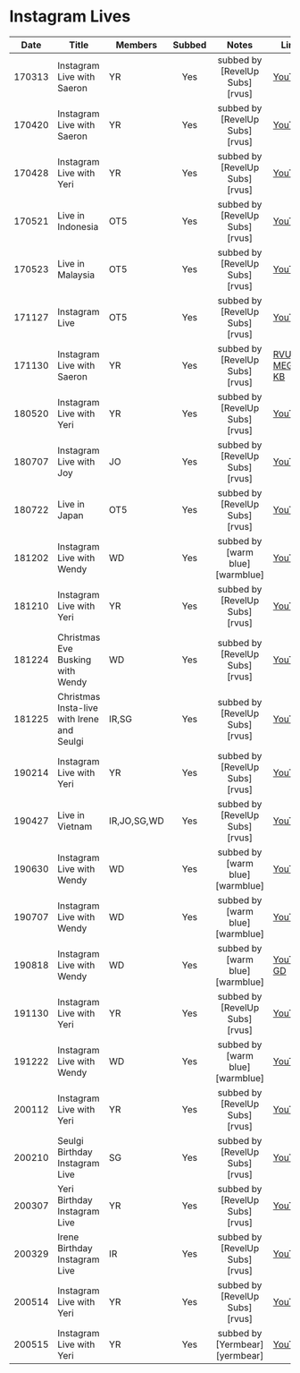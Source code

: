 # Instagram Lives

|  Date  | Title                                      | Members     | Subbed |              Notes              | Links                                                                                                                                                                                                                                                                                                     |
|:------:|--------------------------------------------|-------------|:------:|:-------------------------------:|-----------------------------------------------------------------------------------------------------------------------------------------------------------------------------------------------------------------------------------------------------------------------------------------------------------|
| 170313 | Instagram Live with Saeron                 | YR          |  Yes   | subbed by [RevelUp Subs][rvus]  | [YouTube](https://youtu.be/LPsZ4sxvqKo)                                                                                                                                                                                                                                                                   |
| 170420 | Instagram Live with Saeron                 | YR          |  Yes   | subbed by [RevelUp Subs][rvus]  | [YouTube](https://youtu.be/ap6bGxy9uTI)                                                                                                                                                                                                                                                                   |
| 170428 | Instagram Live with Yeri                   | YR          |  Yes   | subbed by [RevelUp Subs][rvus]  | [YouTube](https://youtu.be/2XT6qCfWCU4)                                                                                                                                                                                                                                                                   |
| 170521 | Live in Indonesia                          | OT5         |  Yes   | subbed by [RevelUp Subs][rvus]  | [YouTube](https://youtu.be/iNXasmLt9kA)                                                                                                                                                                                                                                                                   |
| 170523 | Live in Malaysia                           | OT5         |  Yes   | subbed by [RevelUp Subs][rvus]  | [YouTube](https://youtu.be/R5FYDwWEyoo)                                                                                                                                                                                                                                                                   |
| 171127 | Instagram Live                             | OT5         |  Yes   | subbed by [RevelUp Subs][rvus]  | [YouTube](https://youtu.be/-LlHmPBizd8)                                                                                                                                                                                                                                                                   |
| 171130 | Instagram Live with Saeron                 | YR          |  Yes   | subbed by [RevelUp Subs][rvus]  | [RVUS](https://revelupsubs.com/2017/11/30/eng-171130-yeri-insta-live-w-saeron/), [MEGA](https://mega.nz/#!dwp1EaRQ!P5QUG1U2gqiU5VVpflUctXZ9tCHNHy_uHajcmgV1i1Y), [KB](https://telemaxus.keybase.pub/rv/livestream/171130%20Yeri%20on%20Saeron's%20Instagram%20Live%20(Copyrighted%20Songs%20Deleted).mp4) |
| 180520 | Instagram Live with Yeri                   | YR          |  Yes   | subbed by [RevelUp Subs][rvus]  | [YouTube](https://youtu.be/Y6PQLDraRoA)                                                                                                                                                                                                                                                                   |
| 180707 | Instagram Live with Joy                    | JO          |  Yes   | subbed by [RevelUp Subs][rvus]  | [YouTube](https://youtu.be/3eMfxLTMq-k)                                                                                                                                                                                                                                                                   |
| 180722 | Live in Japan                              | OT5         |  Yes   | subbed by [RevelUp Subs][rvus]  | [YouTube](https://youtu.be/4Wae2wVYWa8)                                                                                                                                                                                                                                                                   |
| 181202 | Instagram Live with Wendy                  | WD          |  Yes   | subbed by [warm blue][warmblue] | [YouTube](https://youtu.be/yqgYi3z_Ilc)                                                                                                                                                                                                                                                                   |
| 181210 | Instagram Live with Yeri                   | YR          |  Yes   | subbed by [RevelUp Subs][rvus]  | [YouTube](https://youtu.be/W46th1zcNVc)                                                                                                                                                                                                                                                                   |
| 181224 | Christmas Eve Busking with Wendy           | WD          |  Yes   | subbed by [RevelUp Subs][rvus]  | [YouTube](https://youtu.be/c1tdnIolchk)                                                                                                                                                                                                                                                                   |
| 181225 | Christmas Insta-live with Irene and Seulgi | IR,SG       |  Yes   | subbed by [RevelUp Subs][rvus]  | [YouTube](https://youtu.be/XUpX3um8T9g)                                                                                                                                                                                                                                                                   |
| 190214 | Instagram Live with Yeri                   | YR          |  Yes   | subbed by [RevelUp Subs][rvus]  | [YouTube](https://youtu.be/bs6UKf2rrd8)                                                                                                                                                                                                                                                                   |
| 190427 | Live in Vietnam                            | IR,JO,SG,WD |  Yes   | subbed by [RevelUp Subs][rvus]  | [YouTube](https://youtu.be/S6DHz5ndhTs)                                                                                                                                                                                                                                                                   |
| 190630 | Instagram Live with Wendy                  | WD          |  Yes   | subbed by [warm blue][warmblue] | [YouTube](https://youtu.be/jTPvAZ_X0L0)                                                                                                                                                                                                                                                                   |
| 190707 | Instagram Live with Wendy                  | WD          |  Yes   | subbed by [warm blue][warmblue] | [YouTube](https://youtu.be/RmCvmOMm7XI)                                                                                                                                                                                                                                                                   |
| 190818 | Instagram Live with Wendy                  | WD          |  Yes   | subbed by [warm blue][warmblue] | [YouTube](https://youtu.be/07uSondP16E), [GD](https://drive.google.com/file/d/15_y7SSxl_1QWA4FGiOE757C7tuRFnMLx/view)                                                                                                                                                                                     |
| 191130 | Instagram Live with Yeri                   | YR          |  Yes   | subbed by [RevelUp Subs][rvus]  | [YouTube](https://youtu.be/cfR6fdW0BW8)                                                                                                                                                                                                                                                                   |
| 191222 | Instagram Live with Wendy                  | WD          |  Yes   | subbed by [warm blue][warmblue] | [YouTube](https://youtu.be/YaCZZ2JDBcw)                                                                                                                                                                                                                                                                   |
| 200112 | Instagram Live with Yeri                   | YR          |  Yes   | subbed by [RevelUp Subs][rvus]  | [YouTube](https://youtu.be/_LFX_LTkKNo)                                                                                                                                                                                                                                                                   |
| 200210 | Seulgi Birthday Instagram Live             | SG          |  Yes   | subbed by [RevelUp Subs][rvus]  | [YouTube](https://youtu.be/DOBavWPAoXc)                                                                                                                                                                                                                                                                   |
| 200307 | Yeri Birthday Instagram Live               | YR          |  Yes   | subbed by [RevelUp Subs][rvus]  | [YouTube](https://youtu.be/ZwA80E07DhE)                                                                                                                                                                                                                                                                   |
| 200329 | Irene Birthday Instagram Live              | IR          |  Yes   | subbed by [RevelUp Subs][rvus]  | [YouTube](https://youtu.be/R5UMhe0N8cE)                                                                                                                                                                                                                                                                   |
| 200514 | Instagram Live with Yeri                   | YR          |  Yes   | subbed by [RevelUp Subs][rvus]  | [YouTube](https://youtu.be/AazweNR0W-I)                                                                                                                                                                                                                                                                   |
| 200515 | Instagram Live with Yeri                   | YR          |  Yes   | subbed by [Yermbear][yermbear]  | [YouTube](https://youtu.be/12n-HRwQWy0)                                                                                                                                                                                                                                                                   |

&#x200b;